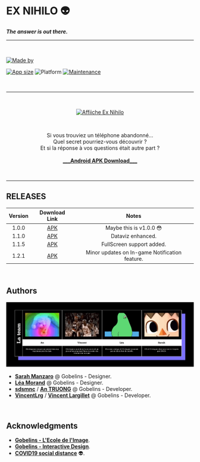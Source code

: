 # EX NIHILO :alien:

_**The answer is out there.**_

---

<br>

[![Made by](https://img.shields.io/badge/Team-EX%20NIHILO%20%40%20Gobelins%20BDDI%202020-lightgrey)](../docs/team-ex-nihilo.gif)

[![App size](https://img.shields.io/badge/APK%20size-~55%20Mb-blue)](https://bit.ly/ex-nihilo-1-2-1-0) ![Platform](https://img.shields.io/badge/Platform-Android%20only!-red) [![Maintenance](https://img.shields.io/badge/Maintained%3F-maybe-yellow)](https://github.com/sdsmnc221/ex-nihilo/graphs/commit-activity)

<br>

---

<br>

<p align="center">
    <a href="https://exnihilo.netlify.app" target="__blank"><img src="../docs/exnihilo_affiche.jpg" alt="Affiiche Ex Nihilo" height="720"/></a>
</p>

<br>

<p align="center">
    Si vous trouviez un téléphone abandonné...
    <br>
    Quel secret pourriez-vous découvrir ?
    <br>
    Et si la réponse à vos questions était autre part ?
    <br>
    <br>
    <a href="https://exnihilo.netlify.app" target="__blank"><b>___Android APK Download___</b></a>
</p>

<br>

---

## RELEASES

| Version |                                Download Link                                |                     Notes                      |
| :-----: | :-------------------------------------------------------------------------: | :--------------------------------------------: |
|  1.0.0  |     [APK](https://www.dropbox.com/s/q0i4wyfems1odu4/ex-nihilo.apk?dl=0)     |         Maybe this is v1.0.0 :flushed:         |
|  1.1.0  | [APK](https://www.dropbox.com/s/1cg9jbcs63n8yl6/ex-nihilo-1.1.0.0.apk?dl=0) |               Dataviz enhanced.                |
|  1.1.5  | [APK](https://www.dropbox.com/s/zp2zxpsa2dy0mrp/ex-nihilo-1.1.5.0.apk?dl=0) |           FullScreen support added.            |
|  1.2.1  | [APK](https://www.dropbox.com/s/r9imo7wsdf6umdk/ex-nihilo-1.2.1.0.apk?dl=0) | Minor updates on In-game Notification feature. |

<br>

## Authors

<p align="center">
    <img src="../docs/team-ex-nihilo.gif" alt="Team Ex Nihilo"/>
</p>

- [**Sarah Manzaro**](htts://) @ Gobelins - Designer.
- [**Léa Morand**](htts://) @ Gobelins - Designer.
- [**sdsmnc**](https://github.com/sdsmnc221) / [**An TRUONG**](https://antr.tech) @ Gobelins - Developer.
- [**VincentLrg**](https://github.com/VincentLrg) / [**Vincent Largillet**](https://www.vincentlargillet.fr/) @ Gobelins - Developer.

<br>

## Acknowledgments

- [**Gobelins - L'Ecole de l'Image**](https://www.gobelins.fr/).
- [**Gobelins - Interactive Design**](http://designinteractif.gobelins.fr/).
- [**COVID19 social distance**](https://dev.to/search?q=covid19) :alien:.
